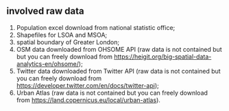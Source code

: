 ## involved raw data 

1. Population excel download from national statistic office;
2. Shapefiles for LSOA and MSOA;
3. spatial boundary of Greater London;
4. OSM data downloaded from OHSOME API (raw data is not contained but but you can freely download from https://heigit.org/big-spatial-data-analytics-en/ohsome/);
5. Twitter data downloaded from Twitter API (raw data is not contained but you can freely download from https://developer.twitter.com/en/docs/twitter-api);
6. Urban Atlas (raw data is not contained but you can freely download from https://land.copernicus.eu/local/urban-atlas).

